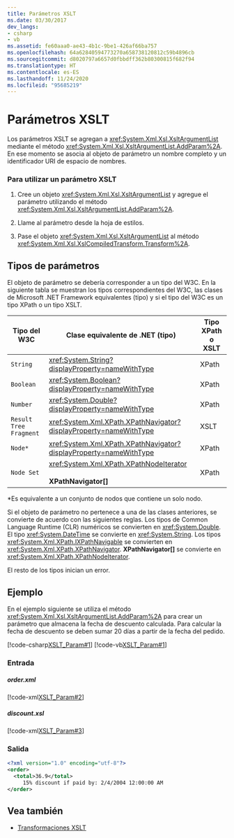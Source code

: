 ```yaml
---
title: Parámetros XSLT
ms.date: 03/30/2017
dev_langs:
- csharp
- vb
ms.assetid: fe60aaa0-ae43-4b1c-9be1-426af66ba757
ms.openlocfilehash: 64a62840594773270a658738120812c59b4896cb
ms.sourcegitcommit: d8020797a6657d0fbbdff362b80300815f682f94
ms.translationtype: HT
ms.contentlocale: es-ES
ms.lasthandoff: 11/24/2020
ms.locfileid: "95685219"
---
```

# <a name="xslt-parameters"></a>Parámetros XSLT

Los parámetros XSLT se agregan a <xref:System.Xml.Xsl.XsltArgumentList> mediante el método <xref:System.Xml.Xsl.XsltArgumentList.AddParam%2A>. En ese momento se asocia al objeto de parámetro un nombre completo y un identificador URI de espacio de nombres.  
  
### <a name="to-use-an-xslt-parameter"></a>Para utilizar un parámetro XSLT  
  
1. Cree un objeto <xref:System.Xml.Xsl.XsltArgumentList> y agregue el parámetro utilizando el método <xref:System.Xml.Xsl.XsltArgumentList.AddParam%2A>.  
  
2. Llame al parámetro desde la hoja de estilos.  
  
3. Pase el objeto <xref:System.Xml.Xsl.XsltArgumentList> al método <xref:System.Xml.Xsl.XslCompiledTransform.Transform%2A>.  
  
## <a name="parameter-types"></a>Tipos de parámetros  

 El objeto de parámetro se debería corresponder a un tipo del W3C. En la siguiente tabla se muestran los tipos correspondientes del W3C, las clases de Microsoft .NET Framework equivalentes (tipo) y si el tipo del W3C es un tipo XPath o un tipo XSLT.  
  
|Tipo del W3C|Clase equivalente de .NET (tipo)|Tipo XPath o XSLT|  
|--------------|------------------------------------|------------------------|  
|`String`|<xref:System.String?displayProperty=nameWithType>|XPath|  
|`Boolean`|<xref:System.Boolean?displayProperty=nameWithType>|XPath|  
|`Number`|<xref:System.Double?displayProperty=nameWithType>|XPath|  
|`Result Tree Fragment`|<xref:System.Xml.XPath.XPathNavigator?displayProperty=nameWithType>|XSLT|  
|`Node*`|<xref:System.Xml.XPath.XPathNavigator?displayProperty=nameWithType>|XPath|  
|`Node Set`|<xref:System.Xml.XPath.XPathNodeIterator><br /><br /> **XPathNavigator[]**|XPath|  
  
 *Es equivalente a un conjunto de nodos que contiene un solo nodo.  
  
 Si el objeto de parámetro no pertenece a una de las clases anteriores, se convierte de acuerdo con las siguientes reglas. Los tipos de Common Language Runtime (CLR) numéricos se convierten en <xref:System.Double>. El tipo <xref:System.DateTime> se convierte en <xref:System.String>. Los tipos <xref:System.Xml.XPath.IXPathNavigable> se convierten en <xref:System.Xml.XPath.XPathNavigator>. **XPathNavigator[]** se convierte en <xref:System.Xml.XPath.XPathNodeIterator>.  
  
 El resto de los tipos inician un error.  
  
## <a name="example"></a>Ejemplo  

 En el ejemplo siguiente se utiliza el método <xref:System.Xml.Xsl.XsltArgumentList.AddParam%2A> para crear un parámetro que almacena la fecha de descuento calculada. Para calcular la fecha de descuento se deben sumar 20 días a partir de la fecha del pedido.  
  
 [!code-csharp[XSLT_Param#1](../../../../samples/snippets/csharp/VS_Snippets_Data/XSLT_Param/CS/xsltparam.cs#1)]
 [!code-vb[XSLT_Param#1](../../../../samples/snippets/visualbasic/VS_Snippets_Data/XSLT_Param/VB/xsltparam.vb#1)]  
  
### <a name="input"></a>Entrada  
  
##### <a name="orderxml"></a>order.xml  

 [!code-xml[XSLT_Param#2](../../../../samples/snippets/xml/VS_Snippets_Data/XSLT_Param/XML/order.xml#2)]  
  
##### <a name="discountxsl"></a>discount.xsl  

 [!code-xml[XSLT_Param#3](../../../../samples/snippets/xml/VS_Snippets_Data/XSLT_Param/XML/discount.xsl#3)]  
  
### <a name="output"></a>Salida  
  
```xml  
<?xml version="1.0" encoding="utf-8"?>  
<order>  
  <total>36.9</total>  
     15% discount if paid by: 2/4/2004 12:00:00 AM  
</order>  
```  
  
## <a name="see-also"></a>Vea también

- [Transformaciones XSLT](xslt-transformations.md)
